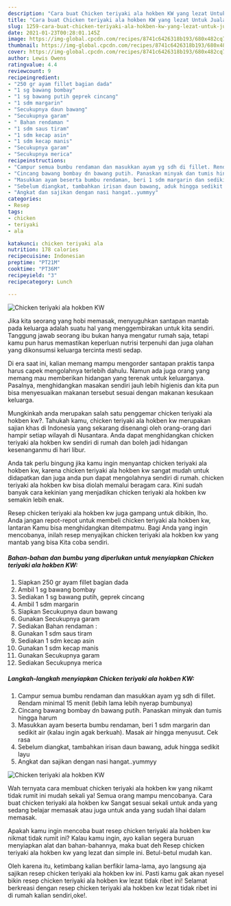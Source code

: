 ```yaml
---
description: "Cara buat Chicken teriyaki ala hokben KW yang lezat Untuk Jualan"
title: "Cara buat Chicken teriyaki ala hokben KW yang lezat Untuk Jualan"
slug: 1259-cara-buat-chicken-teriyaki-ala-hokben-kw-yang-lezat-untuk-jualan
date: 2021-01-23T00:28:01.145Z
image: https://img-global.cpcdn.com/recipes/8741c6426318b193/680x482cq70/chicken-teriyaki-ala-hokben-kw-foto-resep-utama.jpg
thumbnail: https://img-global.cpcdn.com/recipes/8741c6426318b193/680x482cq70/chicken-teriyaki-ala-hokben-kw-foto-resep-utama.jpg
cover: https://img-global.cpcdn.com/recipes/8741c6426318b193/680x482cq70/chicken-teriyaki-ala-hokben-kw-foto-resep-utama.jpg
author: Lewis Owens
ratingvalue: 4.4
reviewcount: 9
recipeingredient:
- "250 gr ayam fillet bagian dada"
- "1 sg bawang bombay"
- "1 sg bawang putih geprek cincang"
- "1 sdm margarin"
- "Secukupnya daun bawang"
- "Secukupnya garam"
- " Bahan rendaman "
- "1 sdm saus tiram"
- "1 sdm kecap asin"
- "1 sdm kecap manis"
- "Secukupnya garam"
- "Secukupnya merica"
recipeinstructions:
- "Campur semua bumbu rendaman dan masukkan ayam yg sdh di fillet. Rendam minimal 15 menit (lebih lama lebih nyerap bumbunya)"
- "Cincang bawang bombay dn bawang putih. Panaskan minyak dan tumis hingga harum"
- "Masukkan ayam beserta bumbu rendaman, beri 1 sdm margarin dan sedikit air (kalau ingin agak berkuah). Masak air hingga menyusut. Cek rasa"
- "Sebelum diangkat, tambahkan irisan daun bawang, aduk hingga sedikit layu"
- "Angkat dan sajikan dengan nasi hangat..yummyy"
categories:
- Resep
tags:
- chicken
- teriyaki
- ala

katakunci: chicken teriyaki ala 
nutrition: 178 calories
recipecuisine: Indonesian
preptime: "PT21M"
cooktime: "PT36M"
recipeyield: "3"
recipecategory: Lunch

---
```



![Chicken teriyaki ala hokben KW](https://img-global.cpcdn.com/recipes/8741c6426318b193/680x482cq70/chicken-teriyaki-ala-hokben-kw-foto-resep-utama.jpg)

Jika kita seorang yang hobi memasak, menyuguhkan santapan mantab pada keluarga adalah suatu hal yang menggembirakan untuk kita sendiri. Tanggung jawab seorang ibu bukan hanya mengatur rumah saja, tetapi kamu pun harus memastikan keperluan nutrisi terpenuhi dan juga olahan yang dikonsumsi keluarga tercinta mesti sedap.

Di era  saat ini, kalian memang mampu mengorder santapan praktis tanpa harus capek mengolahnya terlebih dahulu. Namun ada juga orang yang memang mau memberikan hidangan yang terenak untuk keluarganya. Pasalnya, menghidangkan masakan sendiri jauh lebih higienis dan kita pun bisa menyesuaikan makanan tersebut sesuai dengan makanan kesukaan keluarga. 



Mungkinkah anda merupakan salah satu penggemar chicken teriyaki ala hokben kw?. Tahukah kamu, chicken teriyaki ala hokben kw merupakan sajian khas di Indonesia yang sekarang disenangi oleh orang-orang dari hampir setiap wilayah di Nusantara. Anda dapat menghidangkan chicken teriyaki ala hokben kw sendiri di rumah dan boleh jadi hidangan kesenanganmu di hari libur.

Anda tak perlu bingung jika kamu ingin menyantap chicken teriyaki ala hokben kw, karena chicken teriyaki ala hokben kw sangat mudah untuk didapatkan dan juga anda pun dapat mengolahnya sendiri di rumah. chicken teriyaki ala hokben kw bisa diolah memalui beragam cara. Kini sudah banyak cara kekinian yang menjadikan chicken teriyaki ala hokben kw semakin lebih enak.

Resep chicken teriyaki ala hokben kw juga gampang untuk dibikin, lho. Anda jangan repot-repot untuk membeli chicken teriyaki ala hokben kw, lantaran Kamu bisa menghidangkan ditempatmu. Bagi Anda yang ingin mencobanya, inilah resep menyajikan chicken teriyaki ala hokben kw yang mantab yang bisa Kita coba sendiri.

<!--inarticleads1-->

##### Bahan-bahan dan bumbu yang diperlukan untuk menyiapkan Chicken teriyaki ala hokben KW:

1. Siapkan 250 gr ayam fillet bagian dada
1. Ambil 1 sg bawang bombay
1. Sediakan 1 sg bawang putih, geprek cincang
1. Ambil 1 sdm margarin
1. Siapkan Secukupnya daun bawang
1. Gunakan Secukupnya garam
1. Sediakan  Bahan rendaman :
1. Gunakan 1 sdm saus tiram
1. Sediakan 1 sdm kecap asin
1. Gunakan 1 sdm kecap manis
1. Gunakan Secukupnya garam
1. Sediakan Secukupnya merica




<!--inarticleads2-->

##### Langkah-langkah menyiapkan Chicken teriyaki ala hokben KW:

1. Campur semua bumbu rendaman dan masukkan ayam yg sdh di fillet. Rendam minimal 15 menit (lebih lama lebih nyerap bumbunya)
1. Cincang bawang bombay dn bawang putih. Panaskan minyak dan tumis hingga harum
1. Masukkan ayam beserta bumbu rendaman, beri 1 sdm margarin dan sedikit air (kalau ingin agak berkuah). Masak air hingga menyusut. Cek rasa
1. Sebelum diangkat, tambahkan irisan daun bawang, aduk hingga sedikit layu
1. Angkat dan sajikan dengan nasi hangat..yummyy
<img src="https://img-global.cpcdn.com/steps/40b9f1220210925f/160x128cq70/chicken-teriyaki-ala-hokben-kw-langkah-memasak-5-foto.jpg" alt="Chicken teriyaki ala hokben KW">



Wah ternyata cara membuat chicken teriyaki ala hokben kw yang nikamt tidak rumit ini mudah sekali ya! Semua orang mampu mencobanya. Cara buat chicken teriyaki ala hokben kw Sangat sesuai sekali untuk anda yang sedang belajar memasak atau juga untuk anda yang sudah lihai dalam memasak.

Apakah kamu ingin mencoba buat resep chicken teriyaki ala hokben kw nikmat tidak rumit ini? Kalau kamu ingin, ayo kalian segera buruan menyiapkan alat dan bahan-bahannya, maka buat deh Resep chicken teriyaki ala hokben kw yang lezat dan simple ini. Betul-betul mudah kan. 

Oleh karena itu, ketimbang kalian berfikir lama-lama, ayo langsung aja sajikan resep chicken teriyaki ala hokben kw ini. Pasti kamu gak akan nyesel bikin resep chicken teriyaki ala hokben kw lezat tidak ribet ini! Selamat berkreasi dengan resep chicken teriyaki ala hokben kw lezat tidak ribet ini di rumah kalian sendiri,oke!.

